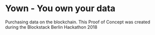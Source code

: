 # Yown - You own your data

Purchasing data on the blockchain. This Proof of Concept was created during the Blockstack Berlin Hackathon 2018
